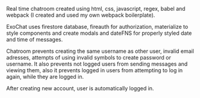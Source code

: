 Real time chatroom created using html, css, javascript, regex, babel and webpack (I created and used my own webpack boilerplate).

ExoChat uses firestore database, fireauth for authorization, materialize to style components and create modals and dateFNS for properly styled date and time of messages.

Chatroom prevents creating the same username as other user, invalid email adresses, attempts of using invalid symbols to create password or username. It also prevents not logged users from sending messages and viewing them, also it prevents logged in users from attempting to log in again, while they are logged in.

After creating new account, user is automatically logged in.
